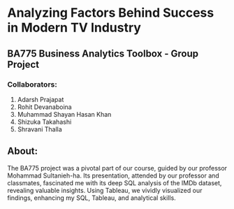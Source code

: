 # Analyzing Factors Behind Success in Modern TV Industry   
## BA775 Business Analytics Toolbox - Group Project

### Collaborators: 
1. Adarsh Prajapat
2. Rohit Devanaboina
3. Muhammad Shayan Hasan Khan
4. Shizuka Takahashi
5. Shravani Thalla

## About: 
The BA775 project was a pivotal part of our course, guided by our professor Mohammad Sultanieh-ha. Its presentation, attended by our professor and classmates, fascinated me with its deep SQL analysis of the IMDb dataset, revealing valuable insights. Using Tableau, we vividly visualized our findings, enhancing my SQL, Tableau, and analytical skills.

